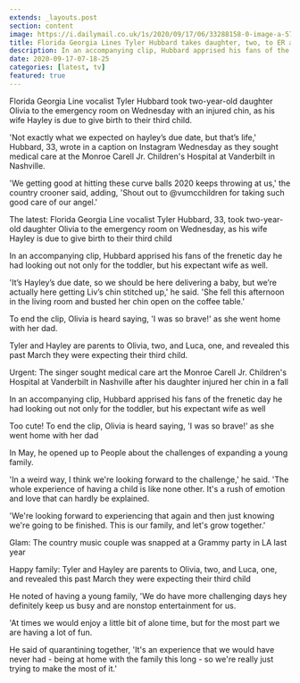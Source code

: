 ```yaml
---
extends: _layouts.post
section: content
image: https://i.dailymail.co.uk/1s/2020/09/17/06/33288158-0-image-a-57_1600322199829.jpg 
title: Florida Georgia Lines Tyler Hubbard takes daughter, two, to ER after she suffers chin injury 
description: In an accompanying clip, Hubbard apprised his fans of the frenetic day he had looking out not only for the toddler, but his expectant wife as well. 
date: 2020-09-17-07-18-25 
categories: [latest, tv] 
featured: true 
--- 
```

Florida Georgia Line vocalist Tyler Hubbard took two-year-old daughter Olivia to the emergency room on Wednesday with an injured chin, as his wife Hayley is due to give birth to their third child.

'Not exactly what we expected on hayley’s due date, but that’s life,' Hubbard, 33, wrote in a caption on Instagram Wednesday as they sought medical care at the Monroe Carell Jr. Children's Hospital at Vanderbilt in Nashville.

'We getting good at hitting these curve balls 2020 keeps throwing at us,' the country crooner said, adding, 'Shout out to @vumcchildren for taking such good care of our angel.'

The latest: Florida Georgia Line vocalist Tyler Hubbard, 33, took two-year-old daughter Olivia to the emergency room on Wednesday, as his wife Hayley is due to give birth to their third child

In an accompanying clip, Hubbard apprised his fans of the frenetic day he had looking out not only for the toddler, but his expectant wife as well.

'It’s Hayley’s due date, so we should be here delivering a baby, but we’re actually here getting Liv’s chin stitched up,' he said. 'She fell this afternoon in the living room and busted her chin open on the coffee table.'

To end the clip, Olivia is heard saying, 'I was so brave!' as she went home with her dad.

Tyler and Hayley are parents to Olivia, two, and Luca, one, and revealed this past March they were expecting their third child.

Urgent: The singer sought medical care art the Monroe Carell Jr. Children's Hospital at Vanderbilt in Nashville after his daughter injured her chin in a fall

In an accompanying clip, Hubbard apprised his fans of the frenetic day he had looking out not only for the toddler, but his expectant wife as well

Too cute! To end the clip, Olivia is heard saying, 'I was so brave!' as she went home with her dad

In May, he opened up to People about the challenges of expanding a young family.

'In a weird way, I think we're looking forward to the challenge,' he said. 'The whole experience of having a child is like none other. It's a rush of emotion and love that can hardly be explained.

'We're looking forward to experiencing that again and then just knowing we're going to be finished. This is our family, and let's grow together.'

Glam: The country music couple was snapped at a Grammy party in LA last year 

Happy family: Tyler and Hayley are parents to Olivia, two, and Luca, one, and revealed this past March they were expecting their third child

He noted of having a young family, 'We do have more challenging days hey definitely keep us busy and are nonstop entertainment for us. 

'At times we would enjoy a little bit of alone time, but for the most part we are having a lot of fun.

He said of quarantining together, 'It's an experience that we would have never had - being at home with the family this long - so we're really just trying to make the most of it.'  

